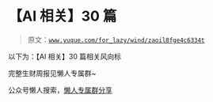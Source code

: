 # 【AI 相关】30 篇

> 原文：[`www.yuque.com/for_lazy/wind/zaoil8fge4c6334t`](https://www.yuque.com/for_lazy/wind/zaoil8fge4c6334t)

以下为：【AI 相关】30 篇相关风向标

完整生财周报见懒人专属群~

公众号懒人搜索，[懒人专属群分享](https://lazybook.fun/#/blog/group)